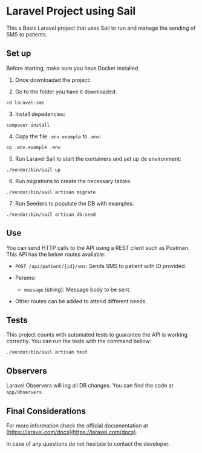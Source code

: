 # Laravel Project using Sail

This a Basic Laravel project that uses Sail to run and manage the sending of SMS to patients.

## Set up

Before starting, make sure you have Docker installed.

1. Once downloadad the project:

2. Go to the folder you have it downloaded:

```shell
cd laravel-sms
```

3. Install depedencies:

```shell
composer install
```

4. Copy the file `.env.example` to `.env`:

```shell
cp .env.example .env
```

5. Run Laravel Sail to start the containers and set up de environment:

```shell
./vendor/bin/sail up
```

6. Run migrations to create the necessary tables:

```shell
./vendor/bin/sail artisan migrate
```

7. Run Seeders to populate the DB with examples:

```shell
./vendor/bin/sail artisan db:seed
```

## Use

You can send HTTP calls to the API using a REST client such as Postman. This API has the below routes available:

- `POST /api/patient/{id}/sms`: Sends SMS to patient with ID provided.

- Params:
  - `message` (string): Message body to be sent.

- Other routes can be added to attend different needs.

## Tests

This project counts with automated tests to guarantee the API is working correctly. You can run the tests with the command bellow:

```shell
./vendor/bin/sail artisan test
```

## Observers

Laravel Observers will log all DB changes. You can find the code at `app/Observers`.

## Final Considerations

For more information check the official documentation at [https://laravel.com/docs](https://laravel.com/docs).

In case of any questions do not hesitate to contact the developer.

